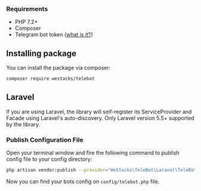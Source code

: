 ### Requirements

- PHP 7.2+
- Composer
- Telegram bot token ([what is it?](https://core.telegram.org/bots/api#authorizing-your-bot))

## Installing package

You can install the package via composer:

```bash
composer require westacks/telebot
```

## Laravel

If you are using Laravel, the library will self-register its ServiceProvider and Facade using Laravel's auto-discovery. Only Laravel version 5.5+ supported by the library.

### Publish Configuration File

Open your terminal window and fire the following command to publish config file to your config directory:

```bash
php artisan vendor:publish --provider="WeStacks\TeleBot\Laravel\TeleBotServiceProvider"
```
Now you can find your bots config on `config/telebot.php` file.